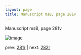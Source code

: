 ```yaml
---
layout: page
title: Manuscript msB, page 281v
---
```


Manuscript msB, page 281v

[![image](http://www.homermultitext.org/iipsrv?OBJ=IIP,1.0&FIF=/project/homer/pyramidal/deepzoom/hmt/vbbifolio/pending/vb_281v_282r.tif&WID=100&CVT=JPEG)](http://www.homermultitext.org/ict2/?urn=urn:cite2:hmt:vbbifolio.pending:vb_281v_282r)

prev:  [281r](../281r) | next:  [282r](../282r)

